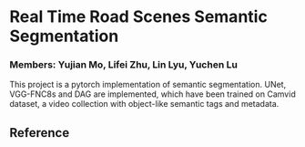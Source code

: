 # Real Time Road Scenes Semantic Segmentation

### Members: Yujian Mo, Lifei Zhu, Lin Lyu, Yuchen Lu

This project is a pytorch implementation of semantic segmentation. UNet, VGG-FNC8s and DAG are implemented, which have been trained on Camvid dataset, 
a video collection with object-like semantic tags and metadata.

## Reference
